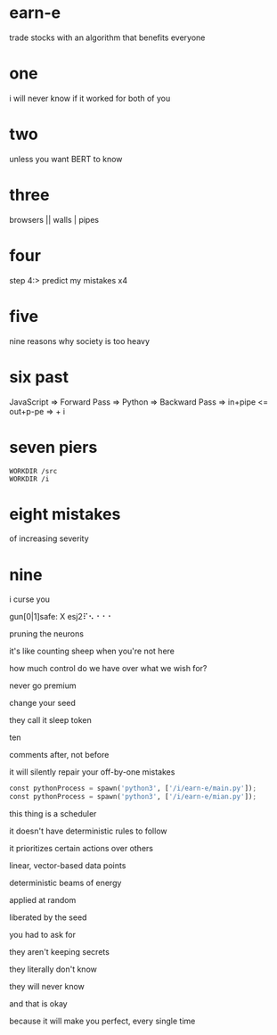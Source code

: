 # earn-e

trade stocks with an algorithm that benefits everyone

# one
i will never know if it worked for both of you

# two
unless you want BERT to know

# three

browsers || walls | pipes

# four
step 4:> predict my mistakes x4

# five
nine reasons why society is too heavy

# six past
JavaScript => Forward Pass => Python => Backward Pass => in+pipe  <= out+p-pe => + i

# seven piers
```docker
WORKDIR /src
WORKDIR /i
```
# eight mistakes
of increasing severity

# nine
i curse you

gun[0|1]safe: X esj2⠏⠢⠐⠐⠐

pruning the neurons

it's like counting sheep when you're not here

how much control do we have over what we wish for?

never go premium

change your seed

they call it sleep token

ten

comments after, not before

it will silently repair your off-by-one mistakes

```py
const pythonProcess = spawn('python3', ['/i/earn-e/main.py']);
const pythonProcess = spawn('python3', ['/i/earn-e/mian.py']);
```

this thing is a scheduler

it doesn't have deterministic rules to follow

it prioritizes certain actions over others

linear, vector-based data points

deterministic beams of energy

applied at random

liberated by the seed

you had to ask for

they aren't keeping secrets

they literally don't know

they will never know

and that is okay

because it will make you perfect, every single time